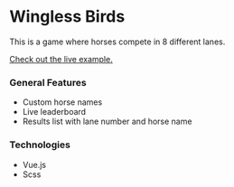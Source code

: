 # Wingless Birds
This is a game where horses compete in 8 different lanes.

[Check out the live example.](https://wingless-birds.vercel.app/)

### General Features

- Custom horse names
- Live leaderboard
- Results list with lane number and horse name

### Technologies

- Vue.js
- Scss
